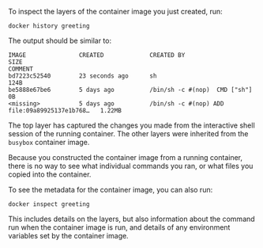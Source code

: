 To inspect the layers of the container image you just created, run:

```execute
docker history greeting
```

The output should be similar to:

```
IMAGE               CREATED             CREATED BY                                      SIZE
COMMENT
bd7223c52540        23 seconds ago      sh                                              124B
be5888e67be6        5 days ago          /bin/sh -c #(nop)  CMD ["sh"]                   0B
<missing>           5 days ago          /bin/sh -c #(nop) ADD file:09a89925137e1b768…   1.22MB
```

The top layer has captured the changes you made from the interactive shell session of the running container. The other layers were inherited from the `busybox` container image.

Because you constructed the container image from a running container, there is no way to see what individual commands you ran, or what files you copied into the container.

To see the metadata for the container image, you can also run:

```execute
docker inspect greeting
```

This includes details on the layers, but also information about the command run when the container image is run, and details of any environment variables set by the container image.
